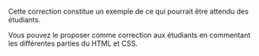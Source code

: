 Cette correction constitue un exemple de ce qui pourrait être attendu des étudiants.

Vous pouvez le proposer comme correction aux étudiants en commentant les différentes parties du HTML et CSS.